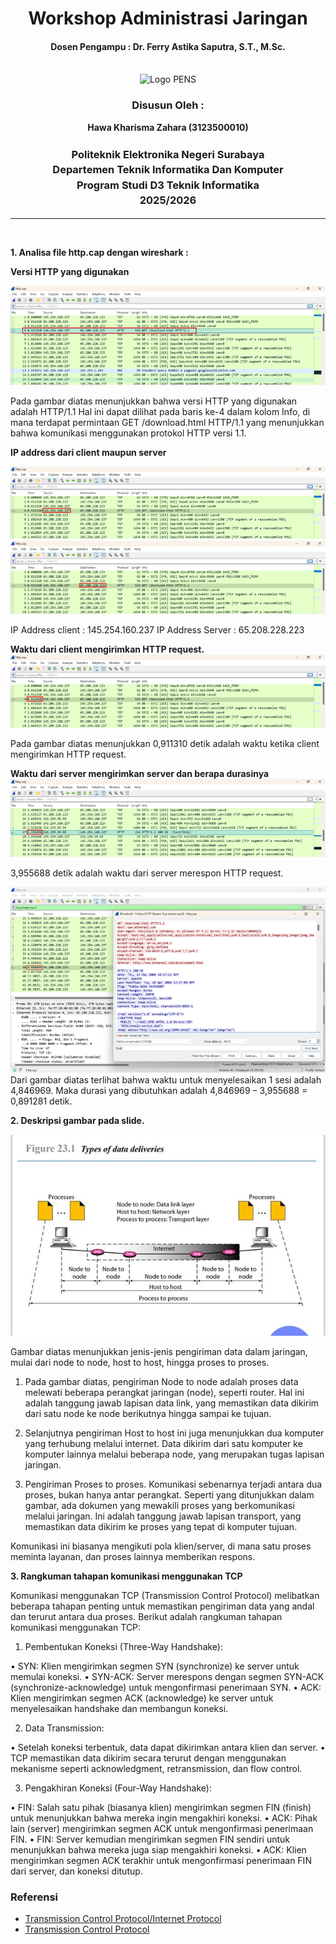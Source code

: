 <div align="center">
  <h1 style="text-align: center;font-weight: bold">Workshop Administrasi Jaringan<br></h1>
  <h4 style="text-align: center;">Dosen Pengampu : Dr. Ferry Astika Saputra, S.T., M.Sc.</h4>
</div>
<br />
<div align="center">
  <img src="https://upload.wikimedia.org/wikipedia/id/4/44/Logo_PENS.png" alt="Logo PENS">
  <h3 style="text-align: center;">Disusun Oleh :</h3>
  <p style="text-align: center;">
    <strong>Hawa Kharisma Zahara (3123500010)</strong>
  </p>
<h3 style="text-align: center;line-height: 1.5">Politeknik Elektronika Negeri Surabaya<br>Departemen Teknik Informatika Dan Komputer<br>Program Studi D3 Teknik Informatika<br>2025/2026</h3>
  <hr>
</div>
<br>

**1. Analisa file http.cap dengan wireshark :** 

**Versi HTTP yang digunakan**

<img src="image/1.png">
 
Pada gambar diatas menunjukkan bahwa versi HTTP yang digunakan adalah HTTP/1.1
Hal ini dapat dilihat pada baris ke-4 dalam kolom Info, di mana terdapat permintaan GET /download.html HTTP/1.1 yang menunjukkan bahwa komunikasi menggunakan protokol HTTP versi 1.1.

**IP address dari client maupun server**

 <img src="image/2.png">
 <img src="image/3.png">
 
IP Address client : 145.254.160.237
IP Address Server : 65.208.228.223

**Waktu dari client mengirimkan HTTP request.**
<img src="image/4.png">
 
Pada gambar diatas menunjukkan 0,911310 detik adalah waktu ketika client mengirimkan HTTP request.

**Waktu dari server mengirimkan server dan berapa durasinya**
<img src="image/5.png">
 
3,955688 detik adalah waktu dari server merespon HTTP request.

<img src="image/6.png">
Dari gambar diatas terlihat bahwa waktu untuk menyelesaikan 1 sesi adalah 4,846969. Maka durasi yang dibutuhkan adalah 4,846969 – 3,955688 = 0,891281 detik. 



**2.	Deskripsi gambar pada slide.**

<img src="image/7.jpg">
 
Gambar diatas menunjukkan jenis-jenis pengiriman data dalam jaringan, mulai dari node to node, host to host, hingga proses to proses.

1.	Pada gambar diatas, pengiriman Node to node adalah proses data melewati beberapa perangkat jaringan (node), seperti router. Hal ini adalah tanggung jawab lapisan data link, yang memastikan data dikirim dari satu node ke node berikutnya hingga sampai ke tujuan.

2.	Selanjutnya pengiriman Host to host ini juga menunjukkan dua komputer yang terhubung melalui internet. Data dikirim dari satu komputer ke komputer lainnya melalui beberapa node, yang merupakan tugas lapisan jaringan.

3.  Pengiriman Proses to proses. Komunikasi sebenarnya terjadi antara dua proses, bukan hanya antar perangkat. Seperti yang ditunjukkan dalam gambar, ada dokumen yang mewakili proses yang berkomunikasi melalui jaringan. Ini adalah tanggung jawab lapisan transport, yang memastikan data dikirim ke proses yang tepat di komputer tujuan.

Komunikasi ini biasanya mengikuti pola klien/server, di mana satu proses meminta layanan, dan proses lainnya memberikan respons.





**3. Rangkuman tahapan komunikasi menggunakan TCP**

Komunikasi menggunakan TCP (Transmission Control Protocol) melibatkan beberapa tahapan penting untuk memastikan pengiriman data yang andal dan terurut antara dua proses. Berikut adalah rangkuman tahapan komunikasi menggunakan TCP:

1.	Pembentukan Koneksi (Three-Way Handshake):

  •	  SYN: Klien mengirimkan segmen SYN (synchronize) ke server untuk memulai koneksi.
  •	  SYN-ACK: Server merespons dengan segmen SYN-ACK (synchronize-acknowledge) untuk mengonfirmasi penerimaan SYN.
  •	  ACK: Klien mengirimkan segmen ACK (acknowledge) ke server untuk menyelesaikan handshake dan membangun koneksi.

2.	Data Transmission:

  •	  Setelah koneksi terbentuk, data dapat dikirimkan antara klien dan server.
  •	  TCP memastikan data dikirim secara terurut dengan menggunakan mekanisme seperti acknowledgment, retransmission, dan flow control.

3.	Pengakhiran Koneksi (Four-Way Handshake):

  •	  FIN: Salah satu pihak (biasanya klien) mengirimkan segmen FIN (finish) untuk menunjukkan bahwa mereka ingin mengakhiri koneksi.
  •	  ACK: Pihak lain (server) mengirimkan segmen ACK untuk mengonfirmasi penerimaan FIN.
  •	  FIN: Server kemudian mengirimkan segmen FIN sendiri untuk menunjukkan bahwa mereka juga siap mengakhiri koneksi.
  •	  ACK: Klien mengirimkan segmen ACK terakhir untuk mengonfirmasi penerimaan FIN dari server, dan koneksi ditutup.

### Referensi

- [Transmission Control Protocol/Internet Protocol](https://online.binus.ac.id/2021/09/24/tcp-ip-transmission-control-protocol-internet-protocol/)
- [Transmission Control Protocol](https://www.exabytes.co.id/blog/transmission-control-protocol/)






